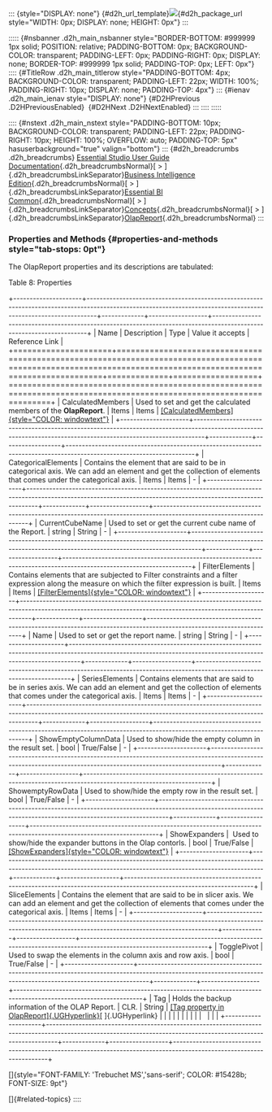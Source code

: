 ::: {style="DISPLAY: none"}
[](ms-xhelp:///?Id=d2h_url_template){#d2h_url_template}![](!package_url!){#d2h_package_url style="WIDTH: 0px; DISPLAY: none; HEIGHT: 0px"}
:::

::::: {#nsbanner .d2h_main_nsbanner style="BORDER-BOTTOM: #999999 1px solid; POSITION: relative; PADDING-BOTTOM: 0px; BACKGROUND-COLOR: transparent; PADDING-LEFT: 0px; PADDING-RIGHT: 0px; DISPLAY: none; BORDER-TOP: #999999 1px solid; PADDING-TOP: 0px; LEFT: 0px"}
:::: {#TitleRow .d2h_main_titlerow style="PADDING-BOTTOM: 4px; BACKGROUND-COLOR: transparent; PADDING-LEFT: 22px; WIDTH: 100%; PADDING-RIGHT: 10px; DISPLAY: none; PADDING-TOP: 4px"}
::: {#ienav .d2h_main_ienav style="DISPLAY: none"}
[](ms-xhelp:///?Id=5df0d4a2-dd21-4743-9142-c97b5f6c86e0){#D2HPrevious .D2HPreviousEnabled}  [](ms-xhelp:///?Id=22c73736-7ec3-403a-b587-260be29465b4){#D2HNext .D2HNextEnabled}
:::
::::
:::::

:::: {#nstext .d2h_main_nstext style="PADDING-BOTTOM: 10px; BACKGROUND-COLOR: transparent; PADDING-LEFT: 22px; PADDING-RIGHT: 10px; HEIGHT: 100%; OVERFLOW: auto; PADDING-TOP: 5px" hasuserbackground="true" valign="bottom"}
::: {#d2h_breadcrumbs .d2h_breadcrumbs}
[Essential Studio User Guide Documentation](ms-xhelp:///?Id=12457748-09e3-4d74-a240-8e049cedf030){.d2h_breadcrumbsNormal}[ \> ]{.d2h_breadcrumbsLinkSeparator}[Business Intelligence Edition](ms-xhelp:///?Id=fdf33dd8-62b2-47b9-ad7b-fc50e590bca5){.d2h_breadcrumbsNormal}[ \> ]{.d2h_breadcrumbsLinkSeparator}[Essential BI Common](ms-xhelp:///?Id=51cb28d1-f201-4ea8-9963-a8afa451f64c){.d2h_breadcrumbsNormal}[ \> ]{.d2h_breadcrumbsLinkSeparator}[Concepts](ms-xhelp:///?Id=c4af561c-5904-4dc4-8eaf-ec1e14451e92){.d2h_breadcrumbsNormal}[ \> ]{.d2h_breadcrumbsLinkSeparator}[OlapReport](ms-xhelp:///?Id=5df0d4a2-dd21-4743-9142-c97b5f6c86e0){.d2h_breadcrumbsNormal}
:::

### Properties and Methods {#properties-and-methods style="tab-stops: 0pt"}

The OlapReport properties and its descriptions are tabulated:

Table 8: Properties

+---------------------+---------------------------------------------------------------------------------------------------------------------------------------------------------------+-------------+------------------+---------------------------------------------------------------------------------------------------------------------+
| Name                | Description                                                                                                                                                   | Type        | Value it accepts | Reference Link                                                                                                      |
+=====================+===============================================================================================================================================================+=============+==================+=====================================================================================================================+
| CalculatedMembers   | Used to set and get the calculated members of the **OlapReport**.                                                                                             | Items       | Items            | [[CalculatedMembers]{style="COLOR: windowtext"}](ms-xhelp:///?Id=4f2ae716-5e72-4dac-8e82-3d7e65215ad2)              |
+---------------------+---------------------------------------------------------------------------------------------------------------------------------------------------------------+-------------+------------------+---------------------------------------------------------------------------------------------------------------------+
| CategoricalElements | Contains the element that are said to be in categorical axis. We can add an element and get the collection of elements that comes under the categorical axis. | Items       | Items            | \-                                                                                                                  |
+---------------------+---------------------------------------------------------------------------------------------------------------------------------------------------------------+-------------+------------------+---------------------------------------------------------------------------------------------------------------------+
| CurrentCubeName     | Used to set or get the current cube name of the Report.                                                                                                       | string      | String           | \-                                                                                                                  |
+---------------------+---------------------------------------------------------------------------------------------------------------------------------------------------------------+-------------+------------------+---------------------------------------------------------------------------------------------------------------------+
| FilterElements      | Contains elements that are subjected to Filter constraints and a filter expression along the measure on which the filter expression is built.                 | Items       | Items            | [[FilterElements]{style="COLOR: windowtext"}](ms-xhelp:///?Id=7ab099de-b0db-4586-8b53-bb3490f1c625)                 |
+---------------------+---------------------------------------------------------------------------------------------------------------------------------------------------------------+-------------+------------------+---------------------------------------------------------------------------------------------------------------------+
| Name                | Used to set or get the report name.                                                                                                                           | string      | String           | \-                                                                                                                  |
+---------------------+---------------------------------------------------------------------------------------------------------------------------------------------------------------+-------------+------------------+---------------------------------------------------------------------------------------------------------------------+
| SeriesElements      | Contains elements that are said to be in series axis. We can add an element and get the collection of elements that comes under the categorical axis.         | Items       | Items            | \-                                                                                                                  |
+---------------------+---------------------------------------------------------------------------------------------------------------------------------------------------------------+-------------+------------------+---------------------------------------------------------------------------------------------------------------------+
| ShowEmptyColumnData | Used to show/hide the empty column in the result set.                                                                                                         | bool        | True/False       | \-                                                                                                                  |
+---------------------+---------------------------------------------------------------------------------------------------------------------------------------------------------------+-------------+------------------+---------------------------------------------------------------------------------------------------------------------+
| ShowemptyRowData    | Used to show/hide the empty row in the result set.                                                                                                            | bool        | True/False       | \-                                                                                                                  |
+---------------------+---------------------------------------------------------------------------------------------------------------------------------------------------------------+-------------+------------------+---------------------------------------------------------------------------------------------------------------------+
| ShowExpanders       |  Used to show/hide the expander buttons in the Olap contorls.                                                                                                 | bool        | True/False       | [[ShowExpanders]{style="COLOR: windowtext"}](ms-xhelp:///?Id=7ab099de-b0db-4586-8b53-bb3490f1c625)                  |
+---------------------+---------------------------------------------------------------------------------------------------------------------------------------------------------------+-------------+------------------+---------------------------------------------------------------------------------------------------------------------+
| SliceElements       | Contains the element that are said to be in slicer axis. We can add an element and get the collection of elements that comes under the categorical axis.      | Items       | Items            | \-                                                                                                                  |
+---------------------+---------------------------------------------------------------------------------------------------------------------------------------------------------------+-------------+------------------+---------------------------------------------------------------------------------------------------------------------+
| TogglePivot         | Used to swap the elements in the column axis and row axis.                                                                                                    | bool        | True/False       | \-                                                                                                                  |
+---------------------+---------------------------------------------------------------------------------------------------------------------------------------------------------------+-------------+------------------+---------------------------------------------------------------------------------------------------------------------+
| Tag                 | Holds the backup information of the OLAP Report.                                                                                                              | CLR.        | String           | [[Tag property in OlapReport]{.UGHyperlink}](ms-xhelp:///?Id=405451a1-8b47-41c8-96ba-7abe947a323f)[ ]{.UGHyperlink} |
|                     |                                                                                                                                                               |             |                  |                                                                                                                     |
|                     |                                                                                                                                                               |             |                  |                                                                                                                     |
+---------------------+---------------------------------------------------------------------------------------------------------------------------------------------------------------+-------------+------------------+---------------------------------------------------------------------------------------------------------------------+

[]{style="FONT-FAMILY: 'Trebuchet MS','sans-serif'; COLOR: #15428b; FONT-SIZE: 9pt"} 

[]{#related-topics}
::::
